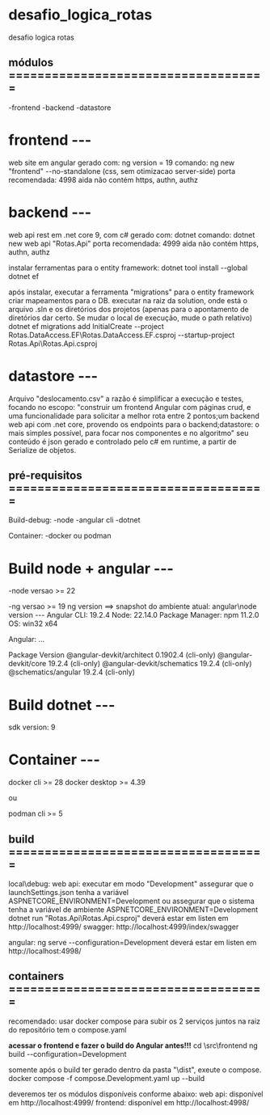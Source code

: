 # desafio_logica_rotas
desafio logica rotas

## módulos ====================================
-frontend
-backend
-datastore

# frontend ---
web site em angular
gerado com: ng version = 19
comando: ng new "frontend" --no-standalone
(css, sem otimizacao server-side)
porta recomendada: 4998
aida não contém https, authn, authz

# backend ---
web api rest em .net core 9, com c#
gerado com: dotnet
comando: dotnet new web api "Rotas.Api"
porta recomendada: 4999
aida não contém https, authn, authz

instalar ferramentas para o entity framework:
dotnet tool install --global dotnet ef

após instalar, executar a ferramenta "migrations" para o entity framework criar mapeamentos para o DB.
executar na raiz da solution, onde está o arquivo .sln e os diretórios dos projetos (apenas para o apontamento de diretórios dar certo. Se mudar o local de execução, mude o path relativo)
dotnet ef migrations add InitialCreate --project Rotas.DataAccess.EF\Rotas.DataAccess.EF.csproj --startup-project Rotas.Api\Rotas.Api.csproj

# datastore ---
Arquivo "deslocamento.csv"
a razão é simplificar a execução e testes, focando no escopo: "construir um frontend Angular com páginas crud, e uma funcionalidade para solicitar a melhor rota entre 2 pontos;um backend web api com .net core, provendo os endpoints para o backend;datastore: o mais simples possível, para focar nos componentes e no algoritmo"
seu conteúdo é json gerado e controlado pelo c# em runtime, a partir de Serialize de objetos.


## pré-requisitos ====================================

Build-debug:
-node
-angular cli
-dotnet

Container:
-docker ou podman

# Build node + angular ---

-node versao >= 22

-ng versao >= 19
ng version ==> snapshot do ambiente atual:
angular\node version ---
Angular CLI: 19.2.4
Node: 22.14.0
Package Manager: npm 11.2.0
OS: win32 x64

Angular:
...

Package                      Version
@angular-devkit/architect    0.1902.4 (cli-only)
@angular-devkit/core         19.2.4 (cli-only)
@angular-devkit/schematics   19.2.4 (cli-only)
@schematics/angular          19.2.4 (cli-only)

# Build dotnet ---
sdk version: 9


# Container ---

docker cli >= 28
docker desktop >= 4.39

ou 

podman cli >= 5


## build ====================================

local\debug:
web api:
	executar em modo "Development"
	assegurar que o launchSettings.json tenha a variável ASPNETCORE_ENVIRONMENT=Development
	ou assegurar que o sistema tenha a variável de ambiente ASPNETCORE_ENVIRONMENT=Development
	dotnet run "Rotas.Api\Rotas.Api.csproj"
	deverá estar em listen em http://localhost:4999/
	swagger: http://localhost:4999/index/swagger
	
angular:
	ng serve --configuration=Development
	deverá estar em listen em http://localhost:4998/


## containers ====================================
recomendado: usar docker compose para subir os 2 serviços juntos
na raiz do repositório tem o compose.yaml

**acessar o frontend e fazer o build do Angular antes!!!**
cd \src\frontend
ng build --configuration=Development

somente após o build ter gerado dentro da pasta "\dist", exeute o compose.
docker compose -f compose.Development.yaml up --build

deveremos ter os módulos disponíveis conforme abaixo:
	web api: disponível em http://localhost:4999/
	frontend: disponível em http://localhost:4998/

